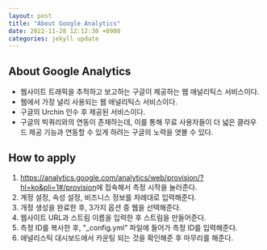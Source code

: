 ```yaml
---
layout: post
title: "About Google Analytics"
date: 2022-11-28 12:12:30 +0900
categories: jekyll update
---
```


## About Google Analytics

- 웹사이트 트래픽을 추적하고 보고하는 구글이 제공하는 웹 애널리틱스 서비스이다.
- 웹에서 가장 널리 사용되는 웹 애널리틱스 서비스이다.
- 구글의 Urchin 인수 후 제공된 서비스이다.
- 구글의 빅쿼리와의 연동이 존재하는데, 이를 통해 무료 사용자들이 더 넓은 클라우드 제공 기능과 연동할 수 있게 하려는 구글의 노력을 엿볼 수 있다.

## How to apply

1. <https://analytics.google.com/analytics/web/provision/?hl=ko&pli=1#/provision>에 접속해서 측정 시작을 눌러준다.
2. 계정 설정, 속성 설정, 비즈니스 정보를 차례대로 입력해준다.
3. 개정 생성을 완료한 후, 3가지 옵션 중 웹을 선택해준다.
4. 웹사이트 URL과 스트림 이름을 입력한 후 스트림을 만들어준다.
5. 측정 ID를 복사한 후, "_config.yml" 파일에 들어가 측정 ID를 입력해준다.
6. 애널리스틱 대시보드에서 카운팅 되는 것을 확인해준 후 마무리를 해준다.

<script src="https://utteranc.es/client.js"
        repo="Reveroftrillion/Reveroftrillion.github.io"
        issue-term="pathname"
        theme="icy-dark"
        crossorigin="anonymous"
        async>
</script>